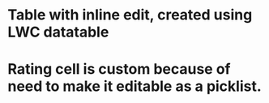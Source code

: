 # Table with inline edit, created using LWC datatable
# Rating cell is custom because of need to make it editable as a picklist.
